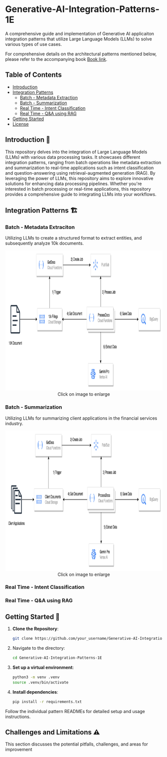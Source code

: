 # Generative-AI-Integration-Patterns-1E

A comprehensive guide and implementation of Generative AI applicaiton integration patterns that utilize Large Language Models (LLMs) to solve various types of use cases.

For comprehensive details on the architectural patterns mentioned below, please refer to the accompanying book [Book link](). 


## Table of Contents

- [Introduction](#introduction)
- [Integration Patterns](#integration-patterns)
  - [Batch - Metadata Extraction](#batch-metadata)
  - [Batch - Summarization](#batch-summarization)
  - [Real Time - Intent Classification](#real-time-intent)
  - [Real Time -  Q&A using RAG](#real-time-RAG)
- [Getting Started](#getting-started)
- [License](#license)

## Introduction 📘

This repository delves into the integration of Large Language Models (LLMs) with various data processing tasks. It showcases different integration patterns, ranging from batch operations like metadata extraction and summarization to real-time applications such as intent classification and question-answering using retrieval-augmented generation (RAG). By leveraging the power of LLMs, this repository aims to explore innovative solutions for enhancing data processing pipelines. Whether you're interested in batch processing or real-time applications, this repository provides a comprehensive guide to integrating LLMs into your workflows.

## Integration Patterns 🏗️

### Batch - Metadata Extraciton
Utilizing LLMs to create a structured format to extract entities, and subsequently analyze 10k documents.

<div align="center">
<img src="./img/batch-metadata.png" alt="Architecture (100-Foot View)" width="800" height="450"/>
</div>

<div align="center">
  Click on image to enlarge
</div>

### Batch - Summarization
Utilizing LLMs for summarizing client applications in the financial services industry.

<div align="center">
<img src="./img/batch-summarization.png" alt="Architecture (100-Foot View)" width="800" height="450"/>
</div>

<div align="center">
  Click on image to enlarge
</div>

### Real Time - Intent Classification

### Real Time -  Q&A using RAG

## Getting Started 🚀

1. **Clone the Repository**:

   ```bash
   git clone https://github.com/your_username/Generative-AI-Integration-Patterns-1E.git
   ```

2. Navigate to the directory:

   ```bash
   cd Generative-AI-Integration-Patterns-1E
   ```

3. **Set up a virtual environment**:

   ```bash
   python3 -m venv .venv
   source .venv/bin/activate
   ```

4. **Install dependencies**:

   ```bash
   pip install -r requirements.txt
   ```

Follow the individual pattern READMEs for detailed setup and usage instructions.

## Challenges and Limitations ⚠️

This section discusses the potential pitfalls, challenges, and areas for improvement
